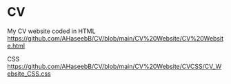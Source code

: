 # CV
My CV website
coded in
HTML
https://github.com/AHaseebB/CV/blob/main/CV%20Website/CV%20Website.html

CSS
https://github.com/AHaseebB/CV/blob/main/CV%20Website/CVCSS/CV_Website_CSS.css
